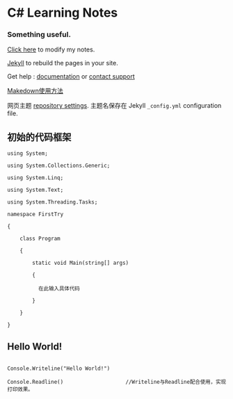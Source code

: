 # C# Learning Notes
### Something useful.
[Click here](https://github.com/ll1559681586/ll1559681586.github.io/edit/main/README.md) to modify my notes.

[Jekyll](https://jekyllrb.com/) to rebuild the pages in your site.

Get help : [documentation](https://docs.github.com/categories/github-pages-basics/) 
 or [contact support](https://support.github.com/contact)
 
 [Makedown使用方法](https://www.jianshu.com/p/191d1e21f7ed)
 
 网页主题 [repository settings](https://github.com/ll1559681586/ll1559681586.github.io/settings/pages). 主题名保存在 Jekyll `_config.yml` configuration file.
## 初始的代码框架
```makedown
using System;

using System.Collections.Generic;

using System.Linq;

using System.Text;

using System.Threading.Tasks;

namespace FirstTry 

{

    class Program
    
    {
    
        static void Main(string[] args)
        
        {
        
          在此输入具体代码

        }
        
    }
    
}
```
## Hello World!
```makedown

Console.Writeline("Hello World!")

Console.Readline()                    //Writeline与Readline配合使用，实现打印效果。

```





